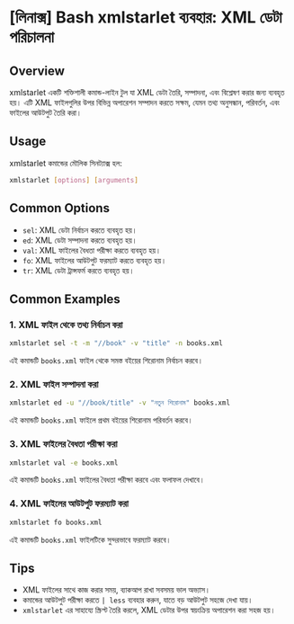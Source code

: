# [লিনাক্স] Bash xmlstarlet ব্যবহার: XML ডেটা পরিচালনা

## Overview
xmlstarlet একটি শক্তিশালী কমান্ড-লাইন টুল যা XML ডেটা তৈরি, সম্পাদনা, এবং বিশ্লেষণ করার জন্য ব্যবহৃত হয়। এটি XML ফাইলগুলির উপর বিভিন্ন অপারেশন সম্পাদন করতে সক্ষম, যেমন তথ্য অনুসন্ধান, পরিবর্তন, এবং ফাইলের আউটপুট তৈরি করা।

## Usage
xmlstarlet কমান্ডের মৌলিক সিনট্যাক্স হল:

```bash
xmlstarlet [options] [arguments]
```

## Common Options
- `sel`: XML ডেটা নির্বাচন করতে ব্যবহৃত হয়।
- `ed`: XML ডেটা সম্পাদনা করতে ব্যবহৃত হয়।
- `val`: XML ফাইলের বৈধতা পরীক্ষা করতে ব্যবহৃত হয়।
- `fo`: XML ফাইলের আউটপুট ফরম্যাট করতে ব্যবহৃত হয়।
- `tr`: XML ডেটা ট্রান্সফর্ম করতে ব্যবহৃত হয়।

## Common Examples
### 1. XML ফাইল থেকে তথ্য নির্বাচন করা
```bash
xmlstarlet sel -t -m "//book" -v "title" -n books.xml
```
এই কমান্ডটি `books.xml` ফাইল থেকে সমস্ত বইয়ের শিরোনাম নির্বাচন করবে।

### 2. XML ফাইল সম্পাদনা করা
```bash
xmlstarlet ed -u "//book/title" -v "নতুন শিরোনাম" books.xml
```
এই কমান্ডটি `books.xml` ফাইলে প্রথম বইয়ের শিরোনাম পরিবর্তন করবে।

### 3. XML ফাইলের বৈধতা পরীক্ষা করা
```bash
xmlstarlet val -e books.xml
```
এই কমান্ডটি `books.xml` ফাইলের বৈধতা পরীক্ষা করবে এবং ফলাফল দেখাবে।

### 4. XML ফাইলের আউটপুট ফরম্যাট করা
```bash
xmlstarlet fo books.xml
```
এই কমান্ডটি `books.xml` ফাইলটিকে সুন্দরভাবে ফরম্যাট করবে।

## Tips
- XML ফাইলের সাথে কাজ করার সময়, ব্যাকআপ রাখা সবসময় ভাল অভ্যাস।
- কমান্ডের আউটপুট পরীক্ষা করতে `| less` ব্যবহার করুন, যাতে বড় আউটপুট সহজে দেখা যায়।
- `xmlstarlet` এর সাহায্যে স্ক্রিপ্ট তৈরি করলে, XML ডেটার উপর স্বয়ংক্রিয় অপারেশন করা সহজ হয়।